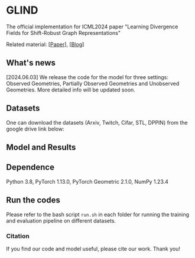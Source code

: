 # GLIND

The official implementation for ICML2024 paper "Learning Divergence Fields for Shift-Robust Graph Representations"

Related material: [[Paper]()], [[Blog]()]

## What's news

[2024.06.03] We release the code for the model for three settings: Observed Geometries, Partially Observed Geometries and Unobserved Geometries. More detailed info will be updated soon.

## Datasets

One can download the datasets (Arxiv, Twitch, Cifar, STL, DPPIN) from the google drive link below:

## Model and Results

## Dependence

Python 3.8, PyTorch 1.13.0, PyTorch Geometric 2.1.0, NumPy 1.23.4

## Run the codes

Please refer to the bash script `run.sh` in each folder for running the training and evaluation pipeline on different datasets.

### Citation

If you find our code and model useful, please cite our work. Thank you!